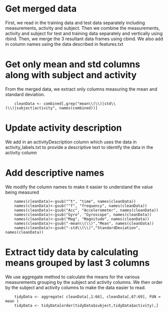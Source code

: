 # Get merged data
First, we read in the training data and test data separately including measurements, activity and subject.
Then we combine the measurements, activity and subject for test and training data separately and vertically using rbind. Then, we merge the 3 resultant data frames using cbind. We also add in column names using the data described in features.txt

# Get only mean and std columns along with subject and activity
From the merged data, we extract only columns measuring the mean and standard deviation.

```
    cleanData <- combined[,grep("mean\\(\\)|std\\(\\)|subject|activity", names(combined))]
```

# Update activity description
We add in an activityDescription column which uses the data in activity_labels.txt to provide a descriptive text to identify the data in the activity column

# Add descriptive names
We modify the column names to make it easier to understand the value being measured

```
    names(cleanData)<-gsub("^t", "time", names(cleanData))
    names(cleanData)<-gsub("^f", "frequency", names(cleanData))
    names(cleanData)<-gsub("Acc", "Accelerometer", names(cleanData))
    names(cleanData)<-gsub("Gyro", "Gyroscope", names(cleanData))
    names(cleanData)<-gsub("Mag", "Magnitude", names(cleanData))
    names(cleanData)<-gsub("-mean\\(\\)","Mean", names(cleanData))
    names(cleanData)<-gsub("-std\\(\\)","StandardDeviation", names(cleanData))
```

# Extract tidy data by calculating means grouped by last 3 columns
We use aggregate method to calculate the means for the various measurements grouping by the subject and activity columns. We then order by the subject and activity columns to make the data easier to read.

```
    tidyData <- aggregate( cleanData[,1:66], cleanData[,67:69], FUN = mean )
    tidyData <- tidyData[order(tidyData$subject,tidyData$activity),]
```
